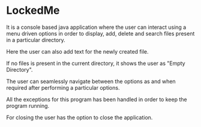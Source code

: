 # LockedMe

It is a console based java application where the user can interact using a menu driven options in order to display, add, delete and search files present in a particular directory. 

Here the user can also add text for the newly created file. 

If no files is present in the current directory, it shows the user as "Empty Directory". 

The user can seamlessly navigate between the options as and when required after performing a particular options.

All the exceptions for this program has been handled in order to keep the program running. 

For closing the user has the option to close the application.
